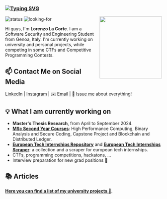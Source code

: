 ### [![Typing SVG](https://readme-typing-svg.herokuapp.com?font=Architects+Daughter&color=7AF79A&size=30&lines=Hello!+I'm+Lax)](https://git.io/typing-svg)

<!---
 # My Github stats
 ![LorenzoLaCorte's GitHub stats](https://github-readme-stats.vercel.app/api?username=LorenzoLaCorte&hide=issues&show_icons=true&theme=gotham)
-->

<!--https://user-images.githubusercontent.com/5713670/87202985-820dcb80-c2b6-11ea-9f56-7ec461c497c3.gif-->
<img align='right' src='https://media.giphy.com/media/qgQUggAC3Pfv687qPC/giphy.gif' width='200'>

![status](https://img.shields.io/badge/student-8A2BE2) ![looking-for](https://img.shields.io/badge/internships-research%20opportunities-blue)

Hi guys, I'm **Lorenzo La Corte**. I am a Software Security and Engineering Student from Genoa, Italy. 
I'm currently working on university and personal projects, while competing in some CTFs and Competitive Programming Contests.  

## 📫 Contact Me on Social Media

[LinkedIn][0] | [Instagram][1] | ✉️ [Email][2] | 💬 [Issue me][3] about everything!

## 💡 What I am currently working on
- **Master's Thesis Research**, from April to September 2024.
- [**MSc Second Year Courses**][4]: High Performance Computing, Binary Analysis and Secure Coding, Capstone Project and Blockchain and Distributed Ledger.
- [**European Tech Internships Repository**][5] and [**European Tech Internships Scraper**][6]: a collection and a scraper for european tech internships.
- CTFs, programming competitions, hackatons, ...
- Interview preparation for new grad positions 👀

## 📚 Articles 

**[Here you can find a list of my university projects 📖](https://lorenzolacorte.github.io/university-courses-showcase/)**. 

[0]: https://www.linkedin.com/in/lorenzo-la-corte-0b96a0167
[1]: https://www.instagram.com/lorenzolacorte99
[2]: mailto:lorenzolacorte99@gmail.com
[3]: https://github.com/LorenzoLaCorte/LorenzoLaCorte/issues
[4]: https://lorenzolacorte.github.io/university-courses-showcase/
[5]: https://github.com/LorenzoLaCorte/european-tech-internships-2024
[6]: https://github.com/LorenzoLaCorte/internship-scraper
